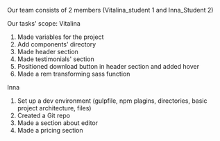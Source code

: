 Our team consists of 2 members (Vitalina_student 1 and Inna_Student 2)

Our tasks' scope:
Vitalina

1. Made variables for the project
2. Add components' directory
3. Made header section
4. Made testimonials' section
5. Positioned download button in header section and added hover
6. Made a rem transforming sass function

Inna

1. Set up a dev environment (gulpfile, npm plagins, directories, basic project architecture, files)
2. Created a Git repo
3. Made a section about editor
4. Made a pricing section
